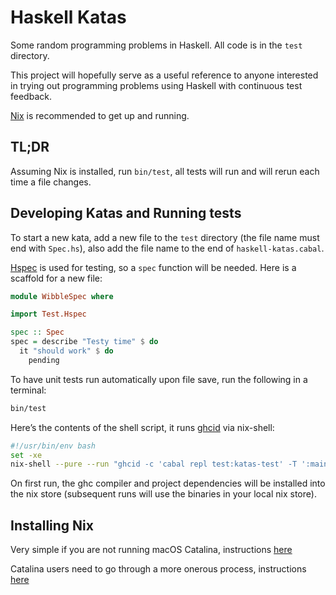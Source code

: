 # Haskell Katas

Some random programming problems in Haskell. All code is in the `test` directory.

This project will hopefully serve as a useful reference to anyone interested in trying out programming problems using Haskell with continuous test feedback.

[Nix](https://nixos.org/nix/) is recommended to get up and running.

## TL;DR

Assuming Nix is installed, run `bin/test`, all tests will run and will rerun each time a file changes.

## Developing Katas and Running tests

To start a new kata, add a new file to the `test` directory (the file name must end with `Spec.hs`), also add the file name to the end of `haskell-katas.cabal`.

[Hspec](https://hspec.github.io) is used for testing, so a `spec` function will be needed. Here is a scaffold for a new file:

``` haskell
module WibbleSpec where

import Test.Hspec

spec :: Spec
spec = describe "Testy time" $ do
  it "should work" $ do
    pending
```

To have unit tests run automatically upon file save, run the following in a terminal:

``` sh
bin/test
```

Here’s the contents of the shell script, it runs [ghcid](https://github.com/ndmitchell/ghcid) via nix-shell:

``` sh
#!/usr/bin/env bash
set -xe
nix-shell --pure --run "ghcid -c 'cabal repl test:katas-test' -T ':main'"
```

On first run, the ghc compiler and project dependencies will be installed into the nix store (subsequent runs will use the binaries in your local nix store).

## Installing Nix

Very simple if you are not running macOS Catalina, instructions [here](https://nixos.org/nix/)

Catalina users need to go through a more onerous process, instructions [here](https://github.com/NixOS/nix/issues/2925#issuecomment-539570232)

